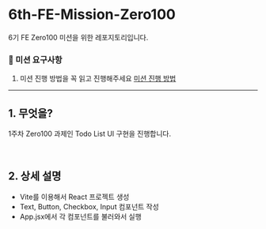 # 6th-FE-Mission-Zero100

6기 FE Zero100 미션을 위한 레포지토리입니다.


### 🎯 미션 요구사항
1. 미션 진행 방법을 꼭 읽고 진행해주세요
   [미션 진행 방법](https://www.notion.so/46dbd9440a4f4d5e97228011dff70f5a?pvs=21)

---

## 1. 무엇을?
1주차 Zero100 과제인 Todo List UI 구현을 진행합니다.

<br>

## 2. 상세 설명
- Vite를 이용해서 React 프로젝트 생성
- Text, Button, Checkbox, Input 컴포넌트 작성
- App.jsx에서 각 컴포넌트를 불러와서 실행